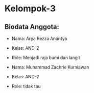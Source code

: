 # Kelompok-3
## Biodata Anggota:
- Nama: Arya Rezza Anantya
- Kelas: AND-2
- Role: Menjadi raja bumi dan langit

- Nama: Muhammad Zachrie Kurniawan
- Kelas: AND-2
- Role: tidak tau